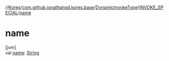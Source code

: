 //[Kores](../../../../index.md)/[com.github.jonathanxd.kores.base](../../index.md)/[DynamicInvokeType](../index.md)/[INVOKE_SPECIAL](index.md)/[name](name.md)

# name

[jvm]\
val [name](name.md): [String](https://kotlinlang.org/api/latest/jvm/stdlib/kotlin/-string/index.html)
